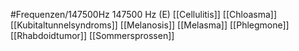 #Frequenzen/147500Hz
147500 Hz (E)
[[Cellulitis]]
[[Chloasma]]
[[Kubitaltunnelsyndroms]]
[[Melanosis]]
[[Melasma]]
[[Phlegmone]]
[[Rhabdoidtumor]]
[[Sommersprossen]]